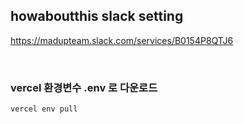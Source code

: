 ## howaboutthis slack setting

https://madupteam.slack.com/services/B0154P8QTJ6

<br>

### vercel 환경변수 .env 로 다운로드
```
vercel env pull
```
